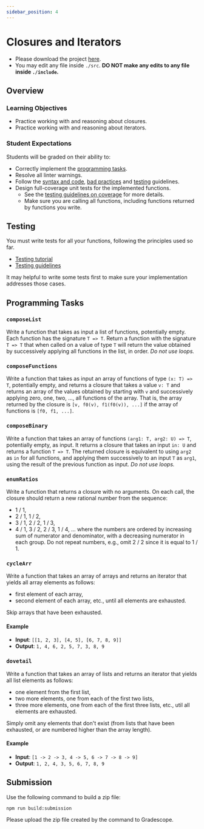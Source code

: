 ```yaml
---
sidebar_position: 4
---
```


# Closures and Iterators

- Please download the project [here](https://github.com/umass-compsci-220/public-materials/raw/main/homework/04-closures-iterators.zip).
- You may edit any file inside `./src`. **DO NOT make any edits to any file inside `./include`.**

## Overview

### Learning Objectives

- Practice working with and reasoning about closures.
- Practice working with and reasoning about iterators.

### Student Expectations

Students will be graded on their ability to:

- Correctly implement the [programming tasks](#programming-tasks).
- Resolve all linter warnings.
- Follow
  the [syntax and code](/materials/guidelines/syntax-and-code), [bad practices](/materials/guidelines/bad-practices)
  and [testing](/materials/guidelines/testing) guidelines.
- Design full-coverage unit tests for the implemented functions.
    - See the [testing guidelines on coverage](/materials/guidelines/testing#coverage) for more details.
    - Make sure you are calling all functions, including functions returned by functions you write.

## Testing

You must write tests for all your functions, following the principles used so far.

- [Testing tutorial](/materials/tutorials/assignments/testing)
- [Testing guidelines](/materials/guidelines/testing)

It may helpful to write some tests first to make sure your implementation addresses those cases.

## Programming Tasks

### `composeList`

Write a function that takes as input a list of functions, potentially empty. Each function has the signature `T => T`.
Return a function with the signature `T => T` that when called on a value of type `T` will return the value obtained by
successively applying all functions in the list, in order. _Do not use loops._

### `composeFunctions`

Write a function that takes as input an array of functions of type `(x: T) => T`, potentially empty, and returns a
closure that takes a value `v: T` and returns an array of the values obtained by starting with `v` and successively
applying zero, one, two, ..., all functions of the array. That is, the array returned by the closure is
`[v, f0(v), f1(f0(v)), ...]` if the array of functions is `[f0, f1, ...]`.

### `composeBinary`

Write a function that takes an array of functions `(arg1: T, arg2: U) => T`, potentially empty, as input.
It returns a closure that takes an input `in: U` and returns a function `T => T`. 
The returned closure is equivalent to using `arg2` as `in` for all functions, and applying them successively
to an input `T` as `arg1`, using the result of the previous function as input. _Do not use loops._

### `enumRatios`

Write a function that returns a closure with no arguments. On each call, the closure should return a new rational number
from the sequence:
- 1 / 1,
- 2 / 1, 1 / 2,
- 3 / 1, 2 / 2, 1 / 3,
- 4 / 1, 3 / 2, 2 / 3, 1 / 4, ...
where the numbers are ordered by increasing sum of numerator and denominator, with a decreasing numerator in each group.
Do not repeat numbers, e.g., omit 2 / 2 since it is equal to 1 / 1.

### `cycleArr`

Write a function that takes an array of arrays and returns an iterator that yields all array elements as follows:

- first element of each array,
- second element of each array, etc., until all elements are exhausted.

Skip arrays that have been exhausted.

#### Example

- **Input**: `[[1, 2, 3], [4, 5], [6, 7, 8, 9]]`
- **Output**: `1, 4, 6, 2, 5, 7, 3, 8, 9`

### `dovetail`

Write a function that takes an array of lists and returns an iterator that yields all list elements as follows:

- one element from the first list,
- two more elements, one from each of the first two lists,
- three more elements, one from each of the first three lists, etc., util all elements are exhausted.

Simply omit any elements that don't exist (from lists that have been exhausted, or are numbered higher than the array length).

#### Example

- **Input**: `[1 -> 2 -> 3, 4 -> 5, 6 -> 7 -> 8 -> 9]`
- **Output**: `1, 2, 4, 3, 5, 6, 7, 8, 9`

## Submission

Use the following command to build a zip file:

```shell
npm run build:submission
```

Please upload the zip file created by the command to Gradescope.
